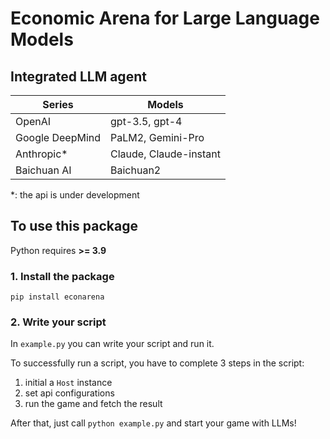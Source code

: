 # Economic Arena for Large Language Models

## Integrated LLM agent
| Series          | Models                 |
|-----------------|------------------------|
| OpenAI          | gpt-3.5, gpt-4         |
| Google DeepMind | PaLM2, Gemini-Pro      |
| Anthropic*      | Claude, Claude-instant |
| Baichuan AI     | Baichuan2              |

*: the api is under development

## To use this package

Python requires **>= 3.9**

### 1. Install the package
```
pip install econarena
```

### 2. Write your script
In `example.py` you can write your script and run it.

To successfully run a script, you have to complete 3 steps in the script:

1. initial a `Host` instance
2. set api configurations
3. run the game and fetch the result

After that, just call `python example.py` and start your game with LLMs!